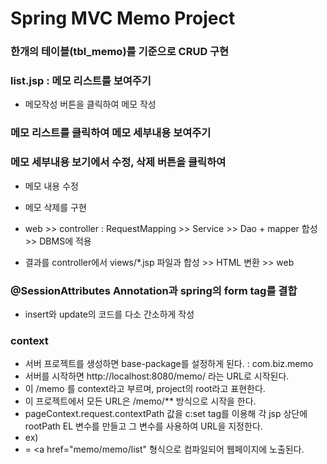 # Spring MVC Memo Project

### 한개의 테이블(tbl_memo)를 기준으로 CRUD 구현
### list.jsp : 메모 리스트를 보여주기
* 메모작성 버튼을 클릭하여 메모 작성

### 메모 리스트를 클릭하여 메모 세부내용 보여주기
### 메모 세부내용 보기에서 수정, 삭제 버튼을 클릭하여
* 메모 내용 수정
* 메모 삭제를 구현

* web >> controller : RequestMapping >> Service >> Dao + mapper 합성 >> DBMS에 적용
* 결과를 controller에서 views/*.jsp 파일과 합성 >> HTML 변환 >> web

### @SessionAttributes Annotation과 spring의 form tag를 결합
* insert와 update의 코드를 다소 간소하게 작성

### context
* 서버 프로젝트를 생성하면 base-package를 설정하게 된다. : com.biz.memo
* 서버를 시작하면 http://localhost:8080/memo/ 라는 URL로 시작된다.
* 이 /memo 를 context라고 부르며, project의 root라고 표현한다.
* 이 프로젝트에서 모든 URL은 /memo/** 방식으로 시작을 한다.
* pageContext.request.contextPath 값을 c:set tag를 이용해 각 jsp 상단에 rootPath EL 변수를 만들고 그 변수를 사용하여 URL을 지정한다.
* ex) <a href="${rootPath}/memo/list"></a>
* = <a href="memo/memo/list" 형식으로 컴파일되어 웹페이지에 노출된다. 